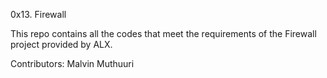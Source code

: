 0x13. Firewall

This repo contains all the codes that meet the requirements of the Firewall project provided by ALX.

Contributors: Malvin Muthuuri

